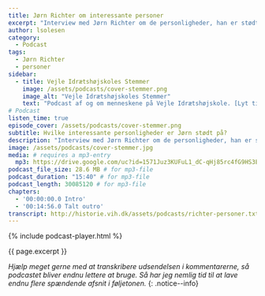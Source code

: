 ```yaml
---
title: Jørn Richter om interessante personer
excerpt: "Interview med Jørn Richter om de personligheder, han er stødt ind i som lærer på Vejle Idrætshøjskole."
author: lsolesen
category:
  - Podcast
tags:
  - Jørn Richter
  - personer
sidebar:
  - title: Vejle Idrætshøjskoles Stemmer
    image: /assets/podcasts/cover-stemmer.png
    image_alt: "Vejle Idrætshøjskoles Stemmer"
    text: "Podcast af og om menneskene på Vejle Idrætshøjskole. [Lyt til flere afsnit](/podcast/)"
# Podcast
listen_time: true
episode_cover: /assets/podcasts/cover-stemmer.png
subtitle: Hvilke interessante personligheder er Jørn stødt på?
description: "Interview med Jørn Richter om de personligheder, han er stødt ind i som lærer på Vejle Idrætshøjskole."
image: /assets/podcasts/cover-stemmer.jpg
media: # requires a mp3-entry
  mp3: https://drive.google.com/uc?id=1571Juz3KUFuL1_dC-qHj85rc4fG9HS3E
podcast_file_size: 28.6 MB # for mp3-file
podcast_duration: "15:40" # for mp3-file
podcast_length: 30085120 # for mp3-file
chapters:
  - '00:00:00.0 Intro'
  - '00:14:56.0 Talt outro'
transcript: http://historie.vih.dk/assets/podcasts/richter-personer.txt
---
```


{% include podcast-player.html %}

{{ page.excerpt }}

_Hjælp meget gerne med at transkribere udsendelsen i kommentarerne, så podcastet bliver endnu lettere at bruge. Så har jeg nemlig tid til at lave endnu flere spændende afsnit i føljetonen._
{: .notice--info}
